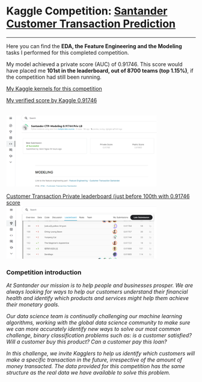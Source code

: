# Kaggle Competition:  [Santander Customer Transaction Prediction](https://www.kaggle.com/c/santander-customer-transaction-prediction/overview)
---
Here you can find the **EDA, the Feature Engineering and the Modeling** tasks I performed for this completed competition.

My model achieved a private score (AUC) of 0.91746. This score would have placed me **101st in the leaderboard, out of 8700 teams (top 1.15%)**, if the competition had still been running.

[My Kaggle kernels for this competition](https://www.kaggle.com/jamesngoa/code)


[My verified score by Kaggle 0.91746](https://www.kaggle.com/jamesngoa/santander-ctp-modeling-0-917-priv-lb)

<br>
<img src="score.png" alt="Figure 1" style="width: 400px;"/>
<br>

[Customer Transaction Private leaderboard (just before 100th with 0.91746 score](https://www.kaggle.com/c/santander-customer-transaction-prediction/leaderboard)
<br>
<img src="leaderboard.png" alt="Figure 1" style="width: 400px;"/>
<br>

### Competition introduction
*At Santander our mission is to help people and businesses prosper. We are always looking for ways to help our customers understand their financial health and identify which products and services might help them achieve their monetary goals.*

*Our data science team is continually challenging our machine learning algorithms, working with the global data science community to make sure we can more accurately identify new ways to solve our most common challenge, binary classification problems such as: is a customer satisfied? Will a customer buy this product? Can a customer pay this loan?*

*In this challenge, we invite Kagglers to help us identify which customers will make a specific transaction in the future, irrespective of the amount of money transacted. The data provided for this competition has the same structure as the real data we have available to solve this problem.*

